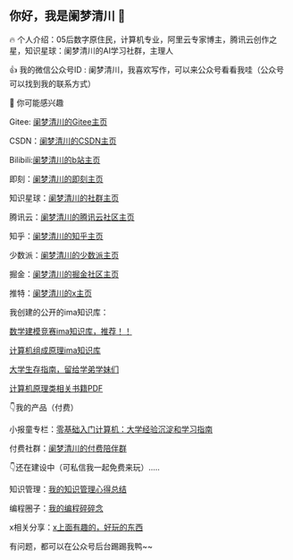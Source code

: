 ## 你好，我是阑梦清川 👋

<!--
**zzylanmengqingchuan/zzylanmengqingchuan** is a ✨ _special_ ✨ repository because its `README.md` (this file) appears on your GitHub profile.

Here are some ideas to get you started:

- 🔭 I’m currently working on ...
- 🌱 I’m currently learning ...
- 👯 I’m looking to collaborate on ...
- 🤔 I’m looking for help with ...
- 💬 Ask me about ...
- 📫 How to reach me: ...
- 😄 Pronouns: ...
- ⚡ Fun fact: ...
-->


:fire: 个人介绍：05后数字原住民，计算机专业，阿里云专家博主，腾讯云创作之星，知识星球：阑梦清川的AI学习社群，主理人

:+1: 我的微信公众号ID : 阑梦清川，我喜欢写作，可以来公众号看看我哇（公众号可以找到我的联系方式）

:tada: 你可能感兴趣

Gitee: [阑梦清川的Gitee主页](https://gitee.com/zhu-zhaoyu-666)

CSDN：[阑梦清川的CSDN主页](https://blog.csdn.net/binhyun?type=blog)

Bilibili:[阑梦清川的b站主页](https://space.bilibili.com/1706001596?spm_id_from=333.1365.0.0)

即刻：[阑梦清川的即刻主页](https://okjk.co/kyq2cs)

知识星球：[阑梦清川的社群主页](https://wx.zsxq.com/group/28882558852421)

腾讯云：[阑梦清川的腾讯云社区主页](https://cloud.tencent.com/developer/user/11163219)

知乎：[阑梦清川的知乎主页](https://www.zhihu.com/people/73-47-71-30)

少数派：[阑梦清川的少数派主页](https://sspai.com/u/zhdyo2dv/updates)

掘金：[阑梦清川的掘金社区主页](https://juejin.cn/user/2074107813576186)

推特：[阑梦清川的x主页](https://x.com/zzy17813100102)

我创建的公开的ima知识库：

[数学建模竞赛ima知识库，推荐！！](https://ima.qq.com/wiki/?shareId=96e057ed344b47f19643c9f7a7173772efd000d8909d7ec5c634a2c8b0edba76)

[计算机组成原理ima知识库](https://ima.qq.com/wiki/?shareId=ca90179e071de9fcfcdecbc55012b8127d655edfa6be8b7cceedc8e2c1743f78)

[大学生存指南，留给学弟学妹们](https://ima.qq.com/wiki/?shareId=bfd493b8fe6bc9604e5e8d276409bfe836171c62c9ef70dfb3471eda2a4c6a57)

[计算机原理类相关书籍PDF](https://ima.qq.com/wiki/?shareId=1a05db62255511c8271815a5b7446430593e964002c27b6da167283662c11495)

:point_down:我的产品（付费）

小报童专栏：[零基础入门计算机：大学经验沉淀和学习指南](https://xiaobot.net/p/qingchuan001?refer=fc70cb93-0cd5-455d-a865-ffd07f664ef1)

付费社群：[阑梦清川的付费陪伴群](https://wx.zsxq.com/group/28888141541251)

:point_down:还在建设中（可私信我一起免费来玩）.....

知识管理：[我的知识管理心得总结](https://wx.zsxq.com/group/15554454248842)

编程圈子：[我的编程碎碎念](https://wx.zsxq.com/group/15554458825412)

x相关分享：[x上面有趣的，好玩的东西](https://wx.zsxq.com/group/48885581212258)

有问题，都可以在公众号后台踢踢我鸭~~

